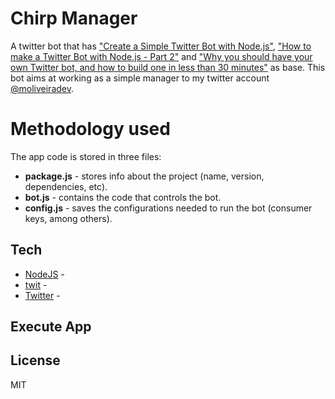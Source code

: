# Chirp Manager

A twitter bot that has ["Create a Simple Twitter Bot with Node.js"](https://hackernoon.com/create-a-simple-twitter-bot-with-node-js-5b14eb006c08), ["How to make a Twitter Bot with Node.js - Part 2"](https://community.risingstack.com/how-to-make-a-twitter-bot-with-node-js/) and ["Why you should have your own Twitter bot, and how to build one in less than 30 minutes"](https://medium.freecodecamp.com/easily-set-up-your-own-twitter-bot-4aeed5e61f7f) as base. This bot aims at working as a simple manager to my twitter account [@moliveiradev](https://twitter.com/moliveiradev).

# Methodology used
The app code is stored in three files:

  - **package.js** - stores info about the project (name, version, dependencies, etc).
  - **bot.js** - contains the code that controls the bot.
  - **config.js** - saves the configurations needed to run the bot (consumer keys, among others).
  
## Tech
* [NodeJS] - 
* [twit] - 
* [Twitter] -

## Execute App



## License

MIT

[//]: # (These are reference links used in the body of this note and get stripped out when the markdown processor does its job. There is no need to format nicely because it shouldn't be seen. Thanks SO - http://stackoverflow.com/questions/4823468/store-comments-in-markdown-syntax)


   
   [git-repo-url]: <https://github.com/m-oliv/TEA.git>
   [NodeJS]: <https://nodejs.org/en/>
   [twit]: <https://www.npmjs.com/package/twit>
   [Twitter]: <https://twitter.com/>
